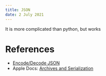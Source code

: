 ```yaml
---
title: JSON
date: 2 July 2021
---
```


It is more complicated than python, but works

# References

- [Encode/Decode JSON](https://www.raywenderlich.com/3418439-encoding-and-decoding-in-swift)
- Apple Docs: [Archives and Serialization](https://developer.apple.com/documentation/foundation/archives_and_serialization)
